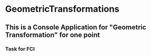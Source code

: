 # GeometricTransformations
## This is a Console Application for "Geometric Transformation" for one point
### Task for FCI
